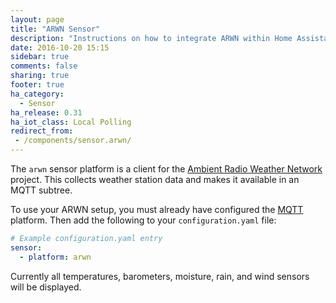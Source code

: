 ```yaml
---
layout: page
title: "ARWN Sensor"
description: "Instructions on how to integrate ARWN within Home Assistant."
date: 2016-10-20 15:15
sidebar: true
comments: false
sharing: true
footer: true
ha_category:
  - Sensor
ha_release: 0.31
ha_iot_class: Local Polling
redirect_from:
 - /components/sensor.arwn/
---
```


The `arwn` sensor platform is a client for the [Ambient Radio Weather Network](http://github.com/sdague/arwn) project. This collects weather station data and makes it available in an MQTT subtree.

To use your ARWN setup, you must already have configured the [MQTT](https://www.home-assistant.io/components/mqtt/) platform. Then add the following to your `configuration.yaml` file:

```yaml
# Example configuration.yaml entry
sensor:
  - platform: arwn
```

Currently all temperatures, barometers, moisture, rain, and wind sensors will be displayed.

